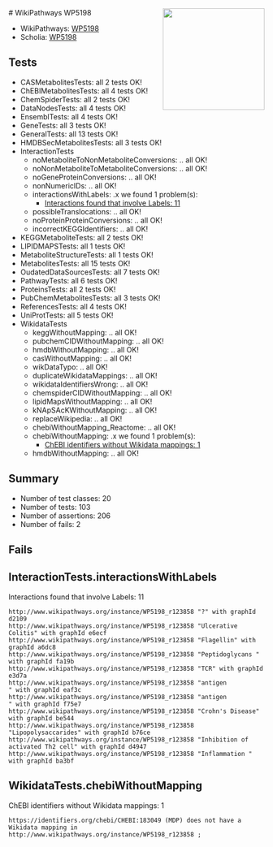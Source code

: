 <img style="float: right; width: 200px" src="https://upload.wikimedia.org/wikipedia/commons/thumb/8/83/Wplogo_with_text_500.png/640px-Wplogo_with_text_500.png" />
# WikiPathways WP5198

* WikiPathways: [WP5198](https://new.wikipathways.org/pathways/WP5198)
* Scholia: [WP5198](https://scholia.toolforge.org/wikipathways/WP5198)
## Tests
* CASMetabolitesTests: all 2 tests OK!
* ChEBIMetabolitesTests: all 4 tests OK!
* ChemSpiderTests: all 2 tests OK!
* DataNodesTests: all 4 tests OK!
* EnsemblTests: all 4 tests OK!
* GeneTests: all 3 tests OK!
* GeneralTests: all 13 tests OK!
* HMDBSecMetabolitesTests: all 3 tests OK!
* InteractionTests
    * noMetaboliteToNonMetaboliteConversions: .. all OK!
    * noNonMetaboliteToMetaboliteConversions: .. all OK!
    * noGeneProteinConversions: .. all OK!
    * nonNumericIDs: .. all OK!
    * interactionsWithLabels: .x we found 1 problem(s):
        * [Interactions found that involve Labels: 11](#fe97a8b9)
    * possibleTranslocations: .. all OK!
    * noProteinProteinConversions: .. all OK!
    * incorrectKEGGIdentifiers: .. all OK!
* KEGGMetaboliteTests: all 2 tests OK!
* LIPIDMAPSTests: all 1 tests OK!
* MetaboliteStructureTests: all 1 tests OK!
* MetabolitesTests: all 15 tests OK!
* OudatedDataSourcesTests: all 7 tests OK!
* PathwayTests: all 6 tests OK!
* ProteinsTests: all 2 tests OK!
* PubChemMetabolitesTests: all 3 tests OK!
* ReferencesTests: all 4 tests OK!
* UniProtTests: all 5 tests OK!
* WikidataTests
    * keggWithoutMapping: .. all OK!
    * pubchemCIDWithoutMapping: .. all OK!
    * hmdbWithoutMapping: .. all OK!
    * casWithoutMapping: .. all OK!
    * wikDataTypo: .. all OK!
    * duplicateWikidataMappings: .. all OK!
    * wikidataIdentifiersWrong: .. all OK!
    * chemspiderCIDWithoutMapping: .. all OK!
    * lipidMapsWithoutMapping: .. all OK!
    * kNApSAcKWithoutMapping: .. all OK!
    * replaceWikipedia: .. all OK!
    * chebiWithoutMapping_Reactome: .. all OK!
    * chebiWithoutMapping: .x we found 1 problem(s):
        * [ChEBI identifiers without Wikidata mappings: 1](#a8d554cd)
    * hmdbWithoutMapping: .. all OK!


## Summary

* Number of test classes: 20
* Number of tests: 103
* Number of assertions: 206
* Number of fails: 2

## Fails

<a name="fe97a8b9" />

## InteractionTests.interactionsWithLabels

Interactions found that involve Labels: 11
```
http://www.wikipathways.org/instance/WP5198_r123858 "?" with graphId d2109
http://www.wikipathways.org/instance/WP5198_r123858 "Ulcerative Colitis" with graphId e6ecf
http://www.wikipathways.org/instance/WP5198_r123858 "Flagellin" with graphId a6dc8
http://www.wikipathways.org/instance/WP5198_r123858 "Peptidoglycans " with graphId fa19b
http://www.wikipathways.org/instance/WP5198_r123858 "TCR" with graphId e3d7a
http://www.wikipathways.org/instance/WP5198_r123858 "antigen 
" with graphId eaf3c
http://www.wikipathways.org/instance/WP5198_r123858 "antigen 
" with graphId f75e7
http://www.wikipathways.org/instance/WP5198_r123858 "Crohn's Disease" with graphId be544
http://www.wikipathways.org/instance/WP5198_r123858 "Lipopolysaccarides" with graphId b76ce
http://www.wikipathways.org/instance/WP5198_r123858 "Inhibition of activated Th2 cell" with graphId d4947
http://www.wikipathways.org/instance/WP5198_r123858 "Inflammation " with graphId ba3bf
```

<a name="a8d554cd" />

## WikidataTests.chebiWithoutMapping

ChEBI identifiers without Wikidata mappings: 1
```
https://identifiers.org/chebi/CHEBI:183049 (MDP) does not have a Wikidata mapping in http://www.wikipathways.org/instance/WP5198_r123858 ; 
```

